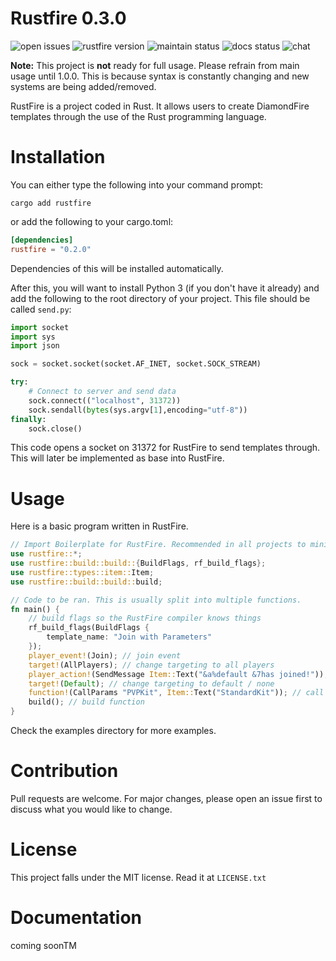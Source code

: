 # Rustfire 0.3.0
![open issues](https://img.shields.io/github/issues-raw/akarahdev/rustfire?style=plastic)
![rustfire version](https://img.shields.io/crates/v/rustfire?style=plastic)
![maintain status](https://img.shields.io/maintenance/yes/2023?style=plastic)
![docs status](https://img.shields.io/docsrs/rustfire/0.2.0?style=plastic)
![chat](https://img.shields.io/discord/1079430616082288680?style=plastic)

**Note:** This project is **not** ready for full usage. Please refrain from main usage until 1.0.0. This is because syntax is constantly changing and new systems are being added/removed.

RustFire is a project coded in Rust. It allows users to create DiamondFire templates through the use of the Rust programming language. 

# Installation
You can either type the following into your command prompt:
```
cargo add rustfire
```
or add the following to your cargo.toml:
```toml
[dependencies]
rustfire = "0.2.0"
```
Dependencies of this will be installed automatically.

After this, you will want to install Python 3 (if you don't have it already) and add the following to the root directory of your project. This file should be called `send.py`:
```py
import socket
import sys
import json

sock = socket.socket(socket.AF_INET, socket.SOCK_STREAM)

try:
    # Connect to server and send data
    sock.connect(("localhost", 31372))
    sock.sendall(bytes(sys.argv[1],encoding="utf-8"))
finally:
    sock.close()
```
This code opens a socket on 31372 for RustFire to send templates through. This will later be implemented as base into RustFire.
# Usage
Here is a basic program written in RustFire.

```rust
// Import Boilerplate for RustFire. Recommended in all projects to minimize boilerplate.
use rustfire::*;
use rustfire::build::build::{BuildFlags, rf_build_flags};
use rustfire::types::item::Item;
use rustfire::build::build::build;

// Code to be ran. This is usually split into multiple functions.
fn main() {
    // build flags so the RustFire compiler knows things
    rf_build_flags(BuildFlags {
        template_name: "Join with Parameters"
    });
    player_event!(Join); // join event
    target!(AllPlayers); // change targeting to all players
    player_action!(SendMessage Item::Text("&a%default &7has joined!")); // send message to all players
    target!(Default); // change targeting to default / none
    function!(CallParams "PVPKit", Item::Text("StandardKit")); // call function with parameters
    build(); // build function
}
```
Check the examples directory for more examples.

# Contribution
Pull requests are welcome. For major changes, please open an issue first to discuss what you would like to change.

# License
This project falls under the MIT license. Read it at `LICENSE.txt`

# Documentation
coming soonTM